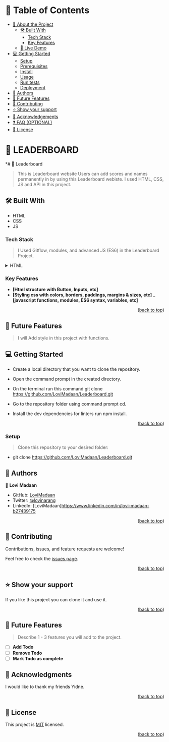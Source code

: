 <!-- TABLE OF CONTENTS -->

# 📗 Table of Contents

- [📖 About the Project](#about-project)
  - [🛠 Built With](#built-with)
    - [Tech Stack](#tech-stack)
    - [Key Features](#key-features)
  - [🚀 Live Demo](#live-demo)
- [💻 Getting Started](#getting-started)
  - [Setup](#setup)
  - [Prerequisites](#prerequisites)
  - [Install](#install)
  - [Usage](#usage)
  - [Run tests](#run-tests)
  - [Deployment](#triangular_flag_on_post-deployment)
- [👥 Authors](#authors)
- [🔭 Future Features](#future-features)
- [🤝 Contributing](#contributing)
- [⭐️ Show your support](#support)
- [🙏 Acknowledgements](#acknowledgements)
- [❓ FAQ (OPTIONAL)](#faq)
- [📝 License](#license)

# 📖 LEADERBOARD <a name="about-project"></a>


*# 📖 Leaderboard

> This is Leaderboard website Users can add scores and names permanently in by using this Leaderboard webiste. I used HTML, CSS, JS and API in this project.

## 🛠 Built With <a name="built-with"></a>
- HTML
- CSS
- JS
### Tech Stack <a name="tech-stack"></a>

> I Used Gitflow, modules, and advanced JS (ES6) in the Leaderboard Project.

<details>
  <summary>HTML</summary>
  <ul>
    <li><a href="https://www.w3schools.com/html/">HTML</a></li>
     <li><a href="https://www.w3schools.com/css/">CSS</a></li>
     <li><a href="https://www.w3schools.com/css/">Javascript</a></li>
  </ul>
</details>

<!-- Features -->

### Key Features <a name="key-features"></a>

- **[Html structure with Button, Inputs, etc]**
- **[Styling css with colors, borders, paddings, margins & sizes, etc]**
_ **[javascript functions, modules, ES6 syntax, variables, etc]**

<p align="right">(<a href="#readme-top">back to top</a>)</p>

## 🔭 Future Features <a name="future-features"></a>

> I will Add style in this project with functions.

<!-- GETTING STARTED -->

## 💻 Getting Started <a name="getting-started"></a>

- Create a local directory that you want to clone the repository.

- Open the command prompt in the created directory.

- On the terminal run this command git clone https://github.com/LoviMadaan/Leaderboard.git

- Go to the repository folder using command prompt cd.

- Install the dev dependencies for linters run npm install.

<p align="right">(<a href="#readme-top">back to top</a>)</p>

### Setup

> Clone this repository to your desired folder:

- git clone https://github.com/LoviMadaan/Leaderboard.git

<!-- AUTHORS -->

## 👥 Authors <a name="Lovi MAdaan"></a>

👤 **Lovi Madaan**

- GitHub: [LoviMadaan](https://github.com/LoviMadaan)
- Twitter: [@lovinarang](https://twitter.com/lovinarang)
- LinkedIn: [LoviMadaan]https://www.linkedin.com/in/lovi-madaan-b27439175

<p align="right">(<a href="#readme-top">back to top</a>)</p>

<!-- CONTRIBUTING -->

## 🤝 Contributing 

Contributions, issues, and feature requests are welcome!

Feel free to check the [issues page](../../issues/).

<p align="right">(<a href="#readme-top">back to top</a>)</p>

<!-- SUPPORT -->

## ⭐️ Show your support <a name="support"></a>

If you like this project you can clone it and use it.

<p align="right">(<a href="#readme-top">back to top</a>)</p>

<!-- FUTURE FEATURES -->

## 🔭 Future Features <a name="future-features"></a>

> Describe 1 - 3 features you will add to the project.

- [ ] **Add Todo**
- [ ] **Remove Todo**
- [ ] **Mark Todo as complete**

<!-- ACKNOWLEDGEMENTS -->

## 🙏 Acknowledgments <a name="acknowledgements"></a>

I would like to thank my friends Yidne.

<p align="right">(<a href="#readme-top">back to top</a>)</p>

<!-- LICENSE -->

## 📝 License <a name="license"></a>

This project is [MIT](./LICENSE) licensed.

<p align="right">(<a href="#readme-top">back to top</a>)</p>
